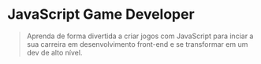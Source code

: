 # JavaScript Game Developer

>Aprenda de forma divertida a criar jogos com JavaScript para inciar a sua carreira em desenvolvimento front-end e se transformar em um dev de alto nível.
